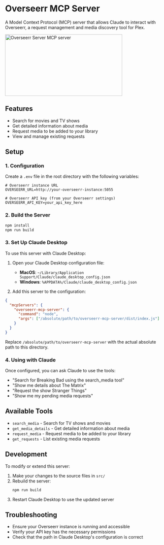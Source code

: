 # Overseerr MCP Server

A Model Context Protocol (MCP) server that allows Claude to interact with Overseerr, a request management and media discovery tool for Plex.

<a href="https://glama.ai/mcp/servers/vs6qmcl6bm">
  <img width="380" height="200" src="https://glama.ai/mcp/servers/vs6qmcl6bm/badge" alt="Overseerr Server MCP server" />
</a>

## Features

- Search for movies and TV shows
- Get detailed information about media
- Request media to be added to your library
- View and manage existing requests

## Setup

### 1. Configuration

Create a `.env` file in the root directory with the following variables:

```
# Overseerr instance URL
OVERSEERR_URL=http://your-overseerr-instance:5055

# Overseerr API key (from your Overseerr settings)
OVERSEERR_API_KEY=your_api_key_here
```

### 2. Build the Server

```bash
npm install
npm run build
```

### 3. Set Up Claude Desktop

To use this server with Claude Desktop:

1. Open your Claude Desktop configuration file:
   - **MacOS**: `~/Library/Application Support/Claude/claude_desktop_config.json`
   - **Windows**: `%APPDATA%/Claude/claude_desktop_config.json`

2. Add this server to the configuration:

```json
{
  "mcpServers": {
    "overseerr-mcp-server": {
      "command": "node",
      "args": ["/absolute/path/to/overseerr-mcp-server/dist/index.js"]
    }
  }
}
```

Replace `/absolute/path/to/overseerr-mcp-server` with the actual absolute path to this directory.

### 4. Using with Claude

Once configured, you can ask Claude to use the tools:

- "Search for Breaking Bad using the search_media tool"
- "Show me details about The Matrix"
- "Request the show Stranger Things"
- "Show me my pending media requests"

## Available Tools

- `search_media` - Search for TV shows and movies
- `get_media_details` - Get detailed information about media
- `request_media` - Request media to be added to your library
- `get_requests` - List existing media requests

## Development

To modify or extend this server:

1. Make your changes to the source files in `src/`
2. Rebuild the server:
   ```bash
   npm run build
   ```
3. Restart Claude Desktop to use the updated server

## Troubleshooting

- Ensure your Overseerr instance is running and accessible
- Verify your API key has the necessary permissions
- Check that the path in Claude Desktop's configuration is correct